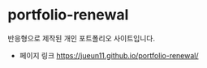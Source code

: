 # portfolio-renewal

반응형으로 제작된 개인 포트폴리오 사이트입니다.

- 페이지 링크
  https://jueun11.github.io/portfolio-renewal/
